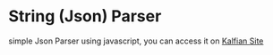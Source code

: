 # String (Json) Parser
simple Json Parser using javascript, you can access it on [Kalfian Site](https://string.kalfian.com)
